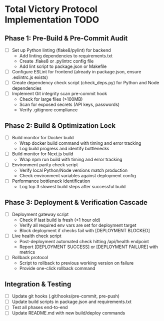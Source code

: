 # Total Victory Protocol Implementation TODO

## Phase 1: Pre-Build & Pre-Commit Audit
- [ ] Set up Python linting (flake8/pylint) for backend
  - Add linting dependencies to requirements.txt
  - Create .flake8 or .pylintrc config file
  - Add lint script to package.json or Makefile
- [ ] Configure ESLint for frontend (already in package.json, ensure .eslintrc.js exists)
- [ ] Create dependency check script (check_deps.py) for Python and Node dependencies
- [ ] Implement Git integrity scan pre-commit hook
  - Check for large files (>100MB)
  - Scan for exposed secrets (API keys, passwords)
  - Verify .gitignore compliance

## Phase 2: Build & Optimization Lock
- [ ] Build monitor for Docker build
  - Wrap docker build command with timing and error tracking
  - Log build progress and identify bottlenecks
- [ ] Build monitor for Next.js build
  - Wrap npm run build with timing and error tracking
- [ ] Environment parity check script
  - Verify local Python/Node versions match production
  - Check environment variables against deployment config
- [ ] Performance bottleneck identification
  - Log top 3 slowest build steps after successful build

## Phase 3: Deployment & Verification Cascade
- [ ] Deployment gateway script
  - Check if last build is fresh (<1 hour old)
  - Verify all required env vars are set for deployment target
  - Block deployment if checks fail with [DEPLOYMENT BLOCKED]
- [ ] Live health check script
  - Post-deployment automated check hitting /api/health endpoint
  - Report [DEPLOYMENT SUCCESS] or [DEPLOYMENT FAILURE] with metrics
- [ ] Rollback protocol
  - Script to rollback to previous working version on failure
  - Provide one-click rollback command

## Integration & Testing
- [ ] Update git hooks (.git/hooks/pre-commit, pre-push)
- [ ] Update build scripts in package.json and requirements.txt
- [ ] Test all phases end-to-end
- [ ] Update README.md with new build/deploy commands
